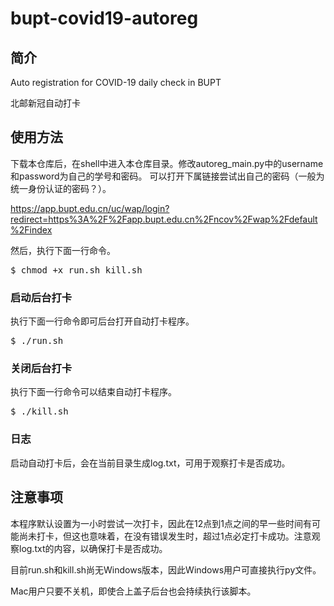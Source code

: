 # bupt-covid19-autoreg

## 简介
Auto registration for COVID-19 daily check in BUPT

北邮新冠自动打卡

## 使用方法
下载本仓库后，在shell中进入本仓库目录。修改autoreg_main.py中的username和password为自己的学号和密码。
可以打开下属链接尝试出自己的密码（一般为统一身份认证的密码？）。

<https://app.bupt.edu.cn/uc/wap/login?redirect=https%3A%2F%2Fapp.bupt.edu.cn%2Fncov%2Fwap%2Fdefault%2Findex>

然后，执行下面一行命令。
<pre>
$ chmod +x run.sh kill.sh
</pre>
### 启动后台打卡
执行下面一行命令即可后台打开自动打卡程序。
<pre>
$ ./run.sh
</pre>
### 关闭后台打卡
执行下面一行命令可以结束自动打卡程序。
<pre>
$ ./kill.sh
</pre>
### 日志
启动自动打卡后，会在当前目录生成log.txt，可用于观察打卡是否成功。

## 注意事项
本程序默认设置为一小时尝试一次打卡，因此在12点到1点之间的早一些时间有可能尚未打卡，但这也意味着，在没有错误发生时，超过1点必定打卡成功。注意观察log.txt的内容，以确保打卡是否成功。

目前run.sh和kill.sh尚无Windows版本，因此Windows用户可直接执行py文件。

Mac用户只要不关机，即使合上盖子后台也会持续执行该脚本。